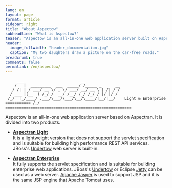 ```yaml
---
lang: en
layout: page
format: article
sidebar: right
title: "About Aspectow"
subheadline: "What is Aspectow?"
teaser: "Aspectow is an all-in-one web application server built on Aspectran."
header:
  image_fullwidth: "header_documentation.jpg"
  caption: "My two daughters draw a picture on the car-free roads."
breadcrumb: true
comments: false
permalink: /en/aspectow/
---
```


```
     ___                         __
    /   |  _________  ___  _____/ /_____ _      __
   / /| | / ___/ __ \/ _ \/ ___/ __/ __ \ | /| / /
  / ___ |(__  ) /_/ /  __/ /__/ /_/ /_/ / |/ |/ /
 /_/  |_/____/ .___/\___/\___/\__/\____/|__/|__/    Light & Enterprise
=========== /_/ =======================================================
```

Aspectow is an all-in-one web application server based on Aspectran. It is divided into two products.

* **[Aspectran Light](/aspectow/aspectow-light)**  
  It is a lightweight version that does not support the servlet specification and is suitable for building high performance REST API services.
  JBoss's [Undertow](http://undertow.io) web server is built-in.

* **[Aspectran Enterprise](/aspectow/aspectow-enterprise)**  
  It fully supports the servlet specification and is suitable for building enterprise web applications.
  JBoss's [Undertow](http://undertow.io) or Eclipse [Jetty](https://www.eclipse.org/jetty/) can be used as a web server.
  [Apache Jasper](https://mvnrepository.com/artifact/org.mortbay.jasper/apache-jsp) is used to support JSP and it is the same JSP engine that Apache Tomcat uses.
  